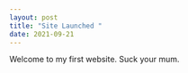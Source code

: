 ```yaml
---
layout: post
title: "Site Launched "
date: 2021-09-21
---
```

Welcome to my first website. Suck your mum.

